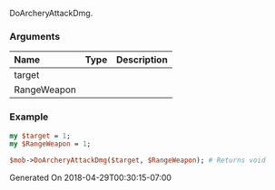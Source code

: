 DoArcheryAttackDmg.
### Arguments
**Name**|**Type**|**Description**
:---|:---|:---
target||
RangeWeapon||

### Example

```perl
my $target = 1;
my $RangeWeapon = 1;

$mob->DoArcheryAttackDmg($target, $RangeWeapon); # Returns void
```


Generated On 2018-04-29T00:30:15-07:00